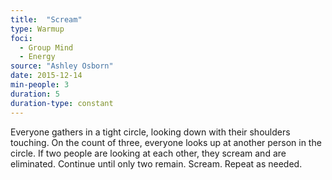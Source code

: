 ```yaml
---
title:  "Scream"
type: Warmup
foci:
  - Group Mind
  - Energy
source: "Ashley Osborn"
date: 2015-12-14
min-people: 3
duration: 5
duration-type: constant
---
```

Everyone gathers in a tight circle, looking down with their shoulders touching.
On the count of three, everyone looks up at another person in the circle.
If two people are looking at each other, they scream and are eliminated.
Continue until only two remain.
Scream.
Repeat as needed.
